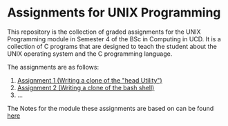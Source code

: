 # Assignments for UNIX Programming

This repository is the collection of graded assignments for the UNIX Programming module in Semester 4 of the BSc in Computing in UCD.
It is a collection of C programs that are designed to teach the student about the UNIX operating system and the C programming language.

The assignments are as follows:

1. [Assignment 1 (Writing a clone of the "head Utility")](./assignment_1/README.md)
2. [Assignment 2 (Writing a clone of the bash shell)](./assignment_2/README.md)
3. ...

The Notes for the module these assignments are based on can be found [here](https://github.com/Jo-Eck/Semester_4_UCD/blob/main/UNIX_Programming/UNIX_Programming.md)